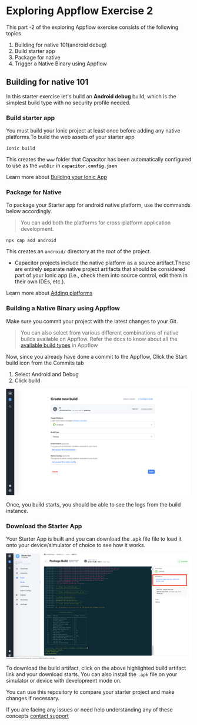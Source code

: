 # Exploring Appflow Exercise 2

This part -2 of the exploring Appflow exercise consists of the following topics

1. Building for native 101(android debug)
  1. Build starter app
  2. Package for native
  3. Trigger a Native Binary using Appflow
  
## Building for native 101

In this starter exercise let's build an **Android debug** build, which is the simplest build type with no security profile needed.

### Build starter app

You must build your Ionic project at least once before adding any native platforms.To build the web assets of your starter app 

```
ionic build 
```

This creates the `www` folder that Capacitor has been automatically configured to use as the `webDir` in **`capacitor.config.json`**

Learn more about [Building your Ionic App](https://capacitorjs.com/docs/getting-started/with-ionic#build-your-ionic-app) 

### Package for Native

To package your Starter app for android native platform, use the commands below accordingly. 

> You can add both the platforms for cross-platform application development.

```
npx cap add android
```

This creates an `android/` directory at the root of the project. 

* Capacitor projects include the native platform as a source artifact.These are entirely separate native project artifacts that should be considered part of your Ionic app (i.e., check them  into source control, edit them in their own IDEs, etc.).

Learn more about [Adding platforms](https://capacitorjs.com/docs/getting-started/with-ionic#add-platforms) 

### Building a Native Binary using Appflow

Make sure you commit your project with the latest changes to your Git.

> You can also select from various different combinations of native builds available on Appflow. Refer the docs to know about all the [available build types](https://ionicframework.com/docs/appflow/package/build-types) in Appflow

Now, since you already have done a commit to the Appflow, Click the Start build icon from the Commits tab

  1. Select Android and Debug
  2. Click build

![Appflow](images/img1_9.png)

Once, you build starts, you should be able to see the logs from the build instance.

### Download the Starter App

Your Starter App is built and you can download the .apk file file to load it onto your device/simulator of choice to see how it works.

![Appflow](images/img1_10.png)




To download the build artifact, click on the above highlighted build artifact link and your download starts.
You can also install the `.apk` file on your simulator or device with development mode on.


You can use this repository to compare your starter project and make changes if necessary.

If you are facing any issues or need help understanding any of these concepts [contact support](support@ionic.io)
